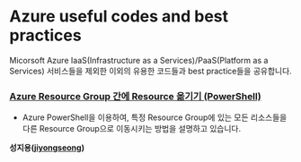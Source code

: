 # Azure useful codes and best practices
Micorsoft Azure IaaS(Infrastructure as a Services)/PaaS(Platform as a Services) 서비스들을 제외한 이외의 유용한 코드들과 best practice들을 공유합니다.


### [Azure Resource Group 간에 Resource 옮기기 (PowerShell)](https://github.com/jiyongseong/AzureCommon/tree/master/azure_resource_manager/powershell/moving-resources-between-azure-resource-groups)

- Azure PowerShell을 이용하여, 특정 Resource Group에 있는 모든 리소스들을 다른 Resource Group으로 이동시키는 방법을 설명하고 있습니다.


**성지용([jiyongseong](https://github.com/jiyongseong))**
